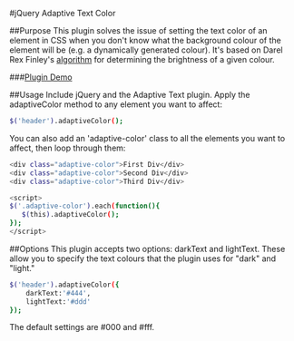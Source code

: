#jQuery Adaptive Text Color

##Purpose
This plugin solves the issue of setting the text color of an element in CSS when you don't know what the background colour of the element will be (e.g. a dynamically generated colour). It's based on Darel Rex Finley's [algorithm](http://alienryderflex.com/hsp.html) for determining the brightness of a given colour.


###[Plugin Demo](http://codepen.io/jpod/full/Aytcr)


##Usage
Include jQuery and the Adaptive Text plugin. Apply the adaptiveColor method to any element you want to affect:

```sh
$('header').adaptiveColor();

```

You can also add an 'adaptive-color' class to all the elements you want to affect, then loop through them:

```sh
<div class="adaptive-color">First Div</div>
<div class="adaptive-color">Second Div</div>
<div class="adaptive-color">Third Div</div>

<script>
$('.adaptive-color').each(function(){
   $(this).adaptiveColor();
});  
</script>
```

##Options
This plugin accepts two options: darkText and lightText. These allow you to specify the text colours that the plugin uses for "dark" and "light."

```sh
$('header').adaptiveColor({
    darkText:'#444',
    lightText:'#ddd'
});
```

The default settings are #000 and #fff.

